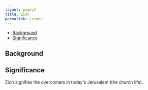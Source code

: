 ```yaml
---
layout: pagev2
title: Zion
permalink: /zion/
---
```

- [Background](#background)
- [Significance](#significance)

## Background


## Significance

Zion signifies the overcomers in today's Jerusalem (the church life).